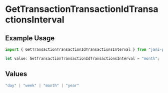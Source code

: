# GetTransactionTransactionIdTransactionsInterval

## Example Usage

```typescript
import { GetTransactionTransactionIdTransactionsInterval } from "jani-payments/models/operations";

let value: GetTransactionTransactionIdTransactionsInterval = "month";
```

## Values

```typescript
"day" | "week" | "month" | "year"
```